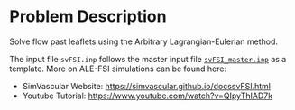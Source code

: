 
# **Problem Description**

Solve flow past leaflets using the Arbitrary Lagrangian-Eulerian method.

The input file `svFSI.inp` follows the master input file [`svFSI_master.inp`](./svFSI_master.inp) as a template. More on ALE-FSI simulations can be found here:
- SimVascular Website: https://simvascular.github.io/docssvFSI.html
- Youtube Tutorial: https://www.youtube.com/watch?v=QIpyThIAD7k

